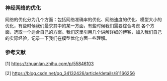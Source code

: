 ### 神经网络的优化

网络的优化分为几个方面：包括网络准确率的优化、网络速度的优化、模型大小的优化，有些时候我们最求其中的某一方面，有些时候我们需要综合考虑
各个方面，选取一个适合自己的方案。我们这里引用几个讲解详细的博客，加入我们自己的实际经验，记录一下我们在模型优化方面一些理解。

### 参考文献

[1] https://zhuanlan.zhihu.com/p/55846103

[2] https://blog.csdn.net/qq_34132426/article/details/81166256
